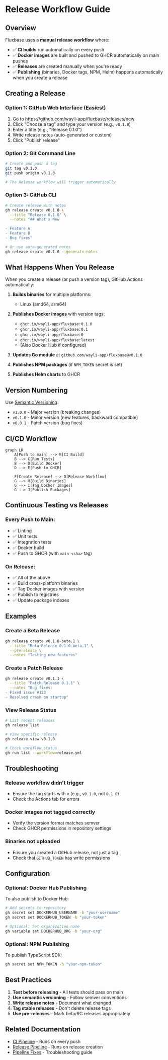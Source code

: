 # Release Workflow Guide

## Overview

Fluxbase uses a **manual release workflow** where:

- ✅ **CI builds** run automatically on every push
- ✅ **Docker images** are built and pushed to GHCR automatically on main pushes
- ✅ **Releases** are created manually when you're ready
- ✅ **Publishing** (binaries, Docker tags, NPM, Helm) happens automatically when you create a release

## Creating a Release

### Option 1: GitHub Web Interface (Easiest)

1. Go to https://github.com/wayli-app/fluxbase/releases/new
2. Click "Choose a tag" and type your version (e.g., `v0.1.0`)
3. Enter a title (e.g., "Release 0.1.0")
4. Write release notes (auto-generated or custom)
5. Click "Publish release"

### Option 2: Git Command Line

```bash
# Create and push a tag
git tag v0.1.0
git push origin v0.1.0

# The Release workflow will trigger automatically
```

### Option 3: GitHub CLI

```bash
# Create release with notes
gh release create v0.1.0 \
  --title "Release 0.1.0" \
  --notes "## What's New

- Feature A
- Feature B
- Bug fixes"

# Or use auto-generated notes
gh release create v0.1.0 --generate-notes
```

## What Happens When You Release

When you create a release (or push a version tag), GitHub Actions automatically:

1. **Builds binaries** for multiple platforms:
   - Linux (amd64, arm64)

2. **Publishes Docker images** with version tags:
   - `ghcr.io/wayli-app/fluxbase:0.1.0`
   - `ghcr.io/wayli-app/fluxbase:0.1`
   - `ghcr.io/wayli-app/fluxbase:0`
   - `ghcr.io/wayli-app/fluxbase:latest`
   - (Also Docker Hub if configured)

3. **Updates Go module** at `github.com/wayli-app/fluxbase@v0.1.0`

4. **Publishes NPM packages** (if `NPM_TOKEN` secret is set)

5. **Publishes Helm charts** to GHCR

## Version Numbering

Use [Semantic Versioning](https://semver.org/):

- `v1.0.0` - Major version (breaking changes)
- `v0.1.0` - Minor version (new features, backward compatible)
- `v0.0.1` - Patch version (bug fixes)

## CI/CD Workflow

```mermaid
graph LR
    A[Push to main] --> B[CI Build]
    B --> C[Run Tests]
    B --> D[Build Docker]
    D --> E[Push to GHCR]

    F[Create Release] --> G[Release Workflow]
    G --> H[Build Binaries]
    G --> I[Tag Docker Images]
    G --> J[Publish Packages]
```

## Continuous Testing vs Releases

### Every Push to Main:
- ✅ Linting
- ✅ Unit tests
- ✅ Integration tests
- ✅ Docker build
- ✅ Push to GHCR (with `main-<sha>` tag)

### On Release:
- ✅ All of the above
- ✅ Build cross-platform binaries
- ✅ Tag Docker images with version
- ✅ Publish to registries
- ✅ Update package indexes

## Examples

### Create a Beta Release

```bash
gh release create v0.1.0-beta.1 \
  --title "Beta Release 0.1.0-beta.1" \
  --prerelease \
  --notes "Testing new features"
```

### Create a Patch Release

```bash
gh release create v0.1.1 \
  --title "Patch Release 0.1.1" \
  --notes "Bug fixes:
- Fixed issue #123
- Resolved crash on startup"
```

### View Release Status

```bash
# List recent releases
gh release list

# View specific release
gh release view v0.1.0

# Check workflow status
gh run list --workflow=release.yml
```

## Troubleshooting

### Release workflow didn't trigger
- Ensure the tag starts with `v` (e.g., `v0.1.0`, not `0.1.0`)
- Check the Actions tab for errors

### Docker images not tagged correctly
- Verify the version format matches semver
- Check GHCR permissions in repository settings

### Binaries not uploaded
- Ensure you created a GitHub release, not just a tag
- Check that `GITHUB_TOKEN` has write permissions

## Configuration

### Optional: Docker Hub Publishing

To also publish to Docker Hub:

```bash
# Add secrets to repository
gh secret set DOCKERHUB_USERNAME -b "your-username"
gh secret set DOCKERHUB_TOKEN -b "your-token"

# Optional: Set organization name
gh variable set DOCKERHUB_ORG -b "your-org"
```

### Optional: NPM Publishing

To publish TypeScript SDK:

```bash
gh secret set NPM_TOKEN -b "your-npm-token"
```

## Best Practices

1. **Test before releasing** - All tests should pass on main
2. **Use semantic versioning** - Follow semver conventions
3. **Write release notes** - Document what changed
4. **Tag stable releases** - Don't delete release tags
5. **Use pre-releases** - Mark beta/RC releases appropriately

## Related Documentation

- [CI Pipeline](.github/workflows/ci.yml) - Runs on every push
- [Release Pipeline](.github/workflows/release.yml) - Runs on release creation
- [Pipeline Fixes](.github/PIPELINE_FIXES.md) - Troubleshooting guide
